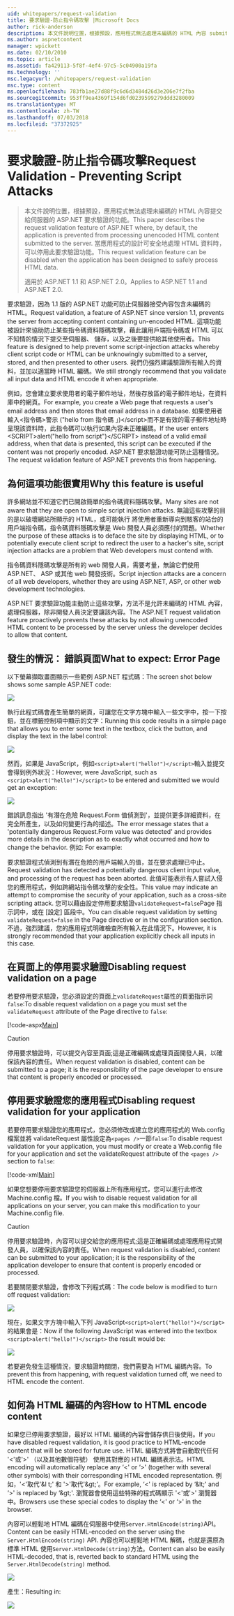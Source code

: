 ```yaml
---
uid: whitepapers/request-validation
title: 要求驗證-防止指令碼攻擊 |Microsoft Docs
author: rick-anderson
description: 本文件說明位置，根據預設，應用程式無法處理未編碼的 HTML 內容 submitt 的 ASP.NET 要求驗證的功能...
ms.author: aspnetcontent
manager: wpickett
ms.date: 02/10/2010
ms.topic: article
ms.assetid: fa429113-5f8f-4ef4-97c5-5c04900a19fa
ms.technology: ''
msc.legacyurl: /whitepapers/request-validation
msc.type: content
ms.openlocfilehash: 783fb1ae27d88f9c6d6d3484d26d3e206e7f2fba
ms.sourcegitcommit: 953ff9ea4369f154d6fd0239599279ddd3280009
ms.translationtype: MT
ms.contentlocale: zh-TW
ms.lasthandoff: 07/03/2018
ms.locfileid: "37372925"
---
```

<a name="request-validation---preventing-script-attacks"></a><span data-ttu-id="36189-103">要求驗證-防止指令碼攻擊</span><span class="sxs-lookup"><span data-stu-id="36189-103">Request Validation - Preventing Script Attacks</span></span>
====================
> <span data-ttu-id="36189-104">本文件說明位置，根據預設，應用程式無法處理未編碼的 HTML 內容提交給伺服器的 ASP.NET 要求驗證的功能。</span><span class="sxs-lookup"><span data-stu-id="36189-104">This paper describes the request validation feature of ASP.NET where, by default, the application is prevented from processing unencoded HTML content submitted to the server.</span></span> <span data-ttu-id="36189-105">當應用程式的設計可安全地處理 HTML 資料時，可以停用此要求驗證功能。</span><span class="sxs-lookup"><span data-stu-id="36189-105">This request validation feature can be disabled when the application has been designed to safely process HTML data.</span></span>
> 
> <span data-ttu-id="36189-106">適用於 ASP.NET 1.1 和 ASP.NET 2.0。</span><span class="sxs-lookup"><span data-stu-id="36189-106">Applies to ASP.NET 1.1 and ASP.NET 2.0.</span></span>


<span data-ttu-id="36189-107">要求驗證，因為 1.1 版的 ASP.NET 功能可防止伺服器接受內容包含未編碼的 HTML。</span><span class="sxs-lookup"><span data-stu-id="36189-107">Request validation, a feature of ASP.NET since version 1.1, prevents the server from accepting content containing un-encoded HTML.</span></span> <span data-ttu-id="36189-108">這項功能被設計來協助防止某些指令碼資料隱碼攻擊，藉此讓用戶端指令碼或 HTML 可以不知情的情況下提交至伺服器、 儲存，以及之後要提供給其他使用者。</span><span class="sxs-lookup"><span data-stu-id="36189-108">This feature is designed to help prevent some script-injection attacks whereby client script code or HTML can be unknowingly submitted to a server, stored, and then presented to other users.</span></span> <span data-ttu-id="36189-109">我們仍強烈建議驗證所有輸入的資料，並加以適當時 HTML 編碼。</span><span class="sxs-lookup"><span data-stu-id="36189-109">We still strongly recommend that you validate all input data and HTML encode it when appropriate.</span></span>

<span data-ttu-id="36189-110">例如，您會建立要求使用者的電子郵件地址，然後存放區的電子郵件地址，在資料庫中的網頁。</span><span class="sxs-lookup"><span data-stu-id="36189-110">For example, you create a Web page that requests a user's email address and then stores that email address in a database.</span></span> <span data-ttu-id="36189-111">如果使用者輸入&lt;指令碼&gt;警示 ("hello from 指令碼 」)&lt;/script&gt;而不是有效的電子郵件地址時呈現該資料時，此指令碼可以執行如果內容未正確編碼。</span><span class="sxs-lookup"><span data-stu-id="36189-111">If the user enters &lt;SCRIPT&gt;alert("hello from script")&lt;/SCRIPT&gt; instead of a valid email address, when that data is presented, this script can be executed if the content was not properly encoded.</span></span> <span data-ttu-id="36189-112">ASP.NET 要求驗證功能可防止這種情況。</span><span class="sxs-lookup"><span data-stu-id="36189-112">The request validation feature of ASP.NET prevents this from happening.</span></span>

## <a name="why-this-feature-is-useful"></a><span data-ttu-id="36189-113">為何這項功能很實用</span><span class="sxs-lookup"><span data-stu-id="36189-113">Why this feature is useful</span></span>

<span data-ttu-id="36189-114">許多網站並不知道它們已開啟簡單的指令碼資料隱碼攻擊。</span><span class="sxs-lookup"><span data-stu-id="36189-114">Many sites are not aware that they are open to simple script injection attacks.</span></span> <span data-ttu-id="36189-115">無論這些攻擊的目的是以破壞網站所顯示的 HTML，或可能執行 將使用者重新導向到駭客的站台的用戶端指令碼，指令碼資料隱碼攻擊是 Web 開發人員必須應付的問題。</span><span class="sxs-lookup"><span data-stu-id="36189-115">Whether the purpose of these attacks is to deface the site by displaying HTML, or to potentially execute client script to redirect the user to a hacker's site, script injection attacks are a problem that Web developers must contend with.</span></span>

<span data-ttu-id="36189-116">指令碼資料隱碼攻擊是所有的 web 開發人員，需要考量，無論它們使用 ASP.NET、 ASP 或其他 web 開發技術。</span><span class="sxs-lookup"><span data-stu-id="36189-116">Script injection attacks are a concern of all web developers, whether they are using ASP.NET, ASP, or other web development technologies.</span></span>

<span data-ttu-id="36189-117">ASP.NET 要求驗證功能主動防止這些攻擊，方法不是允許未編碼的 HTML 內容，處理伺服器，除非開發人員決定要讓該內容。</span><span class="sxs-lookup"><span data-stu-id="36189-117">The ASP.NET request validation feature proactively prevents these attacks by not allowing unencoded HTML content to be processed by the server unless the developer decides to allow that content.</span></span>

## <a name="what-to-expect-error-page"></a><span data-ttu-id="36189-118">發生的情況： 錯誤頁面</span><span class="sxs-lookup"><span data-stu-id="36189-118">What to expect: Error Page</span></span>

<span data-ttu-id="36189-119">以下螢幕擷取畫面顯示一些範例 ASP.NET 程式碼：</span><span class="sxs-lookup"><span data-stu-id="36189-119">The screen shot below shows some sample ASP.NET code:</span></span>

![](request-validation/_static/image1.png)

<span data-ttu-id="36189-120">執行此程式碼會產生簡單的網頁，可讓您在文字方塊中輸入一些文字中，按一下按鈕，並在標籤控制項中顯示的文字：</span><span class="sxs-lookup"><span data-stu-id="36189-120">Running this code results in a simple page that allows you to enter some text in the textbox, click the button, and display the text in the label control:</span></span>

![](request-validation/_static/image2.png)

<span data-ttu-id="36189-121">然而，如果是 JavaScript，例如`<script>alert("hello!")</script>`輸入並提交會得到例外狀況：</span><span class="sxs-lookup"><span data-stu-id="36189-121">However, were JavaScript, such as `<script>alert("hello!")</script>` to be entered and submitted we would get an exception:</span></span>

![](request-validation/_static/image3.png)

<span data-ttu-id="36189-122">錯誤訊息指出 '有潛在危險 Request.Form 值偵測到'，並提供更多詳細資料，在完全所產生，以及如何變更行為的描述。</span><span class="sxs-lookup"><span data-stu-id="36189-122">The error message states that a 'potentially dangerous Request.Form value was detected' and provides more details in the description as to exactly what occurred and how to change the behavior.</span></span> <span data-ttu-id="36189-123">例如: </span><span class="sxs-lookup"><span data-stu-id="36189-123">For example:</span></span>

<span data-ttu-id="36189-124">要求驗證程式偵測到有潛在危險的用戶端輸入的值，並在要求處理已中止。</span><span class="sxs-lookup"><span data-stu-id="36189-124">Request validation has detected a potentially dangerous client input value, and processing of the request has been aborted.</span></span> <span data-ttu-id="36189-125">此值可能表示有人嘗試入侵您的應用程式，例如跨網站指令碼攻擊的安全性。</span><span class="sxs-lookup"><span data-stu-id="36189-125">This value may indicate an attempt to compromise the security of your application, such as a cross-site scripting attack.</span></span> <span data-ttu-id="36189-126">您可以藉由設定停用要求驗證`validateRequest=false`Page 指示詞中，或在 [設定] 區段中。</span><span class="sxs-lookup"><span data-stu-id="36189-126">You can disable request validation by setting `validateRequest=false` in the Page directive or in the configuration section.</span></span> <span data-ttu-id="36189-127">不過，強烈建議，您的應用程式明確檢查所有輸入在此情況下。</span><span class="sxs-lookup"><span data-stu-id="36189-127">However, it is strongly recommended that your application explicitly check all inputs in this case.</span></span>

## <a name="disabling-request-validation-on-a-page"></a><span data-ttu-id="36189-128">在頁面上的停用要求驗證</span><span class="sxs-lookup"><span data-stu-id="36189-128">Disabling request validation on a page</span></span>

<span data-ttu-id="36189-129">若要停用要求驗證，您必須設定的頁面上`validateRequest`屬性的頁面指示詞`false`:</span><span class="sxs-lookup"><span data-stu-id="36189-129">To disable request validation on a page you must set the `validateRequest` attribute of the Page directive to `false`:</span></span>

[!code-aspx[Main](request-validation/samples/sample1.aspx)]

> [!CAUTION]
> <span data-ttu-id="36189-130">停用要求驗證時，可以提交內容至頁面;這是正確編碼或處理頁面開發人員，以確保該內容的責任。</span><span class="sxs-lookup"><span data-stu-id="36189-130">When request validation is disabled, content can be submitted to a page; it is the responsibility of the page developer to ensure that content is properly encoded or processed.</span></span>

## <a name="disabling-request-validation-for-your-application"></a><span data-ttu-id="36189-131">停用要求驗證您的應用程式</span><span class="sxs-lookup"><span data-stu-id="36189-131">Disabling request validation for your application</span></span>

<span data-ttu-id="36189-132">若要停用要求驗證您的應用程式，您必須修改或建立您的應用程式的 Web.config 檔案並將 validateRequest 屬性設定為`<pages />`一節`false`:</span><span class="sxs-lookup"><span data-stu-id="36189-132">To disable request validation for your application, you must modify or create a Web.config file for your application and set the validateRequest attribute of the `<pages />` section to `false`:</span></span>

[!code-xml[Main](request-validation/samples/sample2.xml)]

<span data-ttu-id="36189-133">如果您想要停用要求驗證您的伺服器上所有應用程式，您可以進行此修改 Machine.config 檔。</span><span class="sxs-lookup"><span data-stu-id="36189-133">If you wish to disable request validation for all applications on your server, you can make this modification to your Machine.config file.</span></span>

> [!CAUTION]
> <span data-ttu-id="36189-134">停用要求驗證時，內容可以提交給您的應用程式;這是正確編碼或處理應用程式開發人員，以確保該內容的責任。</span><span class="sxs-lookup"><span data-stu-id="36189-134">When request validation is disabled, content can be submitted to your application; it is the responsibility of the application developer to ensure that content is properly encoded or processed.</span></span>

<span data-ttu-id="36189-135">若要關閉要求驗證，會修改下列程式碼：</span><span class="sxs-lookup"><span data-stu-id="36189-135">The code below is modified to turn off request validation:</span></span>

![](request-validation/_static/image4.png)

<span data-ttu-id="36189-136">現在，如果文字方塊中輸入下列 JavaScript`<script>alert("hello!")</script>`的結果會是：</span><span class="sxs-lookup"><span data-stu-id="36189-136">Now if the following JavaScript was entered into the textbox `<script>alert("hello!")</script>` the result would be:</span></span>

![](request-validation/_static/image5.png)

<span data-ttu-id="36189-137">若要避免發生這種情況，要求驗證時關閉，我們需要為 HTML 編碼內容。</span><span class="sxs-lookup"><span data-stu-id="36189-137">To prevent this from happening, with request validation turned off, we need to HTML encode the content.</span></span>

## <a name="how-to-html-encode-content"></a><span data-ttu-id="36189-138">如何為 HTML 編碼的內容</span><span class="sxs-lookup"><span data-stu-id="36189-138">How to HTML encode content</span></span>

<span data-ttu-id="36189-139">如果您已停用要求驗證，最好以 HTML 編碼的內容會儲存供日後使用。</span><span class="sxs-lookup"><span data-stu-id="36189-139">If you have disabled request validation, it is good practice to HTML-encode content that will be stored for future use.</span></span> <span data-ttu-id="36189-140">HTML 編碼方式將會自動取代任何 '&lt;'或'&gt;' （以及其他數個符號） 使用其對應的 HTML 編碼表示法。</span><span class="sxs-lookup"><span data-stu-id="36189-140">HTML encoding will automatically replace any ‘&lt;' or ‘&gt;' (together with several other symbols) with their corresponding HTML encoded representation.</span></span> <span data-ttu-id="36189-141">例如，'&lt;'取代'&amp;l t;' 和 '&gt;'取代'&amp;gt;'。</span><span class="sxs-lookup"><span data-stu-id="36189-141">For example, ‘&lt;' is replaced by ‘&amp;lt;' and ‘&gt;' is replaced by ‘&amp;gt;'.</span></span> <span data-ttu-id="36189-142">瀏覽器會使用這些特殊的程式碼顯示 '&lt;'或'&gt;' 瀏覽器中。</span><span class="sxs-lookup"><span data-stu-id="36189-142">Browsers use these special codes to display the ‘&lt;' or ‘&gt;' in the browser.</span></span>

<span data-ttu-id="36189-143">內容可以輕鬆地 HTML 編碼在伺服器中使用`Server.HtmlEncode(string)`API。</span><span class="sxs-lookup"><span data-stu-id="36189-143">Content can be easily HTML-encoded on the server using the `Server.HtmlEncode(string)` API.</span></span> <span data-ttu-id="36189-144">內容也可以輕鬆地 HTML 解碼，也就是還原為標準 HTML 使用`Server.HtmlDecode(string)`方法。</span><span class="sxs-lookup"><span data-stu-id="36189-144">Content can also be easily HTML-decoded, that is, reverted back to standard HTML using the `Server.HtmlDecode(string)` method.</span></span>

![](request-validation/_static/image6.png)

<span data-ttu-id="36189-145">產生：</span><span class="sxs-lookup"><span data-stu-id="36189-145">Resulting in:</span></span>

![](request-validation/_static/image7.png)
